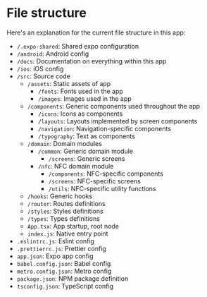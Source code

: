 # File structure

Here's an explanation for the current file structure in this app:

- `/.expo-shared`: Shared expo configuration
- `/android`: Android config
- `/docs`: Documentation on everything within this app
- `/ios`: iOS config
- `/src`: Source code
  - `/assets`: Static assets of app
    - `/fonts`: Fonts used in the app
    - `/images`: Images used in the app
  - `/components`: Generic components used throughout the app
    - `/icons`: Icons as components
    - `/layouts`: Layouts implemented by screen components
    - `/navigation`: Navigation-specific components
    - `/typography`: Text as components
  - `/domain`: Domain modules
    - `/common`: Generic domain module
      - `/screens`: Generic screens
    - `/nfc`: NFC domain module
      - `/components`: NFC-specific components
      - `/screens`: NFC-specific screens
      - `/utils`: NFC-specific utility functions
  - `/hooks`: Generic hooks
  - `/router`: Routes definitions
  - `/styles`: Styles definitions
  - `/types`: Types definitions
  - `App.tsx`: App startup, root node
  - `index.js`: Native entry point
- `.eslintrc.js`: Eslint config
- `.prettierrc.js`: Prettier config
- `app.json`: Expo app config
- `babel.config.json`: Babel config
- `metro.config.json`: Metro config
- `package.json`: NPM package definition
- `tsconfig.json`: TypeScript config
